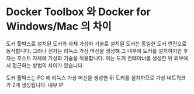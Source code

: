 # Docker Toolbox 와 Docker for Windows/Mac 의 차이

도커 툴박스로 설치된 도커와 자체 가상화 기술로 설치된 도커는 동일한 도커 엔진으로 동작합니다. 그러나 전자는 리눅스 가상 머신을 생성해 그 내부에 도커를 설치하지만 후자는 호스트 자체에 가상화 기술을 적용합니다. 이는 도커 컨테이너를 생성한 뒤 외부에서 접근하는 방법의 차이가 있습니다. 

도커 툴박스는 PC 에 리눅스 가상 머신을 생성한 뒤 도커를 설치하므로 가상 네트워크가 2개 생성됩니다. 내부 IP 
<!--stackedit_data:
eyJoaXN0b3J5IjpbMTQ3MTgyNjQ2MV19
-->